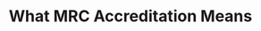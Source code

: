 ---
title: What MRC Accreditation Means
deprecated: false
hidden: false
metadata:
  robots: index
---